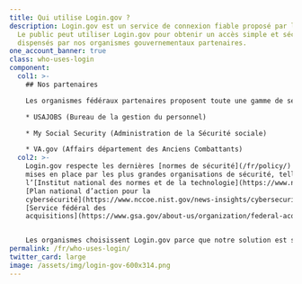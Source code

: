 ```yaml
---
title: Qui utilise Login.gov ?
description: Login.gov est un service de connexion fiable proposé par les autorités américaines.
  Le public peut utiliser Login.gov pour obtenir un accès simple et sécurisé aux services
  dispensés par nos organismes gouvernementaux partenaires.
one_account_banner: true
class: who-uses-login
component:
  col1: >-
    ## Nos partenaires

    Les organismes fédéraux partenaires proposent toute une gamme de services tels que :

    * USAJOBS (Bureau de la gestion du personnel)

    * My Social Security (Administration de la Sécurité sociale)

    * VA.gov (Affairs département des Anciens Combattants)
  col2: >-
    Login.gov respecte les dernières [normes de sécurité](/fr/policy/)
    mises en place par les plus grandes organisations de sécurité, telles que
    l’[Institut national des normes et de la technologie](https://www.nist.gov/), le
    [Plan national d’action pour la
    cybersécurité](https://www.nccoe.nist.gov/news-insights/cybersecurity-national-action-plan) et le
    [Service fédéral des
    acquisitions](https://www.gsa.gov/about-us/organization/federal-acquisition-service).


    Les organismes choisissent Login.gov parce que notre solution est sécurisée — et simple. [En savoir plus au sujet des programmes de nos partenaires](/partners/).
permalink: /fr/who-uses-login/
twitter_card: large
image: /assets/img/login-gov-600x314.png
---
```

